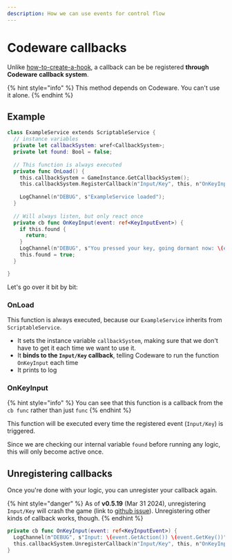 ```yaml
---
description: How we can use events for control flow
---
```


# Codeware callbacks

Unlike [how-to-create-a-hook](../../language/intro/how-to-create-a-hook/ "mention"), a callback can be be registered **through Codeware** **callback system**.&#x20;

{% hint style="info" %}
This method depends on Codeware. You can't use it alone.
{% endhint %}

## Example

```swift
class ExampleService extends ScriptableService {
  // instance variables
  private let callbackSystem: wref<CallbackSystem>;
  private let found: Bool = false;
  
  // This function is always executed
  private func OnLoad() {
    this.callbackSystem = GameInstance.GetCallbackSystem();
    this.callbackSystem.RegisterCallback(n"Input/Key", this, n"OnKeyInput", true);
    
    LogChannel(n"DEBUG", s"ExampleService loaded");
  } 
  
  // Will always listen, but only react once
  private cb func OnKeyInput(event: ref<KeyInputEvent>) {
    if this.found {
      return;
    }    
    LogChannel(n"DEBUG", s"You pressed your key, going dormant now: \(event.GetAction()) \(event.GetKey())");
    this.found = true;
  }

}
```

Let's go over it bit by bit:

### OnLoad

This function is always executed, because our `ExampleService` inherits from `ScriptableService`.

* It sets the instance variable `callbackSystem`, making sure that we don't have to get it each time we want to use it.
* It **binds to the `Input/Key` callback**, telling Codeware to run the function `OnKeyInput` each time
* It prints to log

### OnKeyInput

{% hint style="info" %}
You can see that this function is a callback from the `cb func` rather than just `func`&#x20;
{% endhint %}

This function will be executed every time the registered event (`Input/Key`) is triggered.

Since we are checking our internal variable `found` before running any logic, this will only become active once.

## Unregistering callbacks

Once you're done with your logic, you can unregister your callback again.

{% hint style="danger" %}
As of **v0.5.19** (Mar 31 2024), unregistering `Input/Key` will crash the game (link to [github issue](https://github.com/jac3km4/redscript/issues/104)). Unregistering other kinds of callback works, though.
{% endhint %}

```swift
private cb func OnKeyInput(event: ref<KeyInputEvent>) {
  LogChannel(n"DEBUG", s"Input: \(event.GetAction()) \(event.GetKey())");
  this.callbackSystem.UnregisterCallback(n"Input/Key", this, n"OnKeyInput");
}
```
